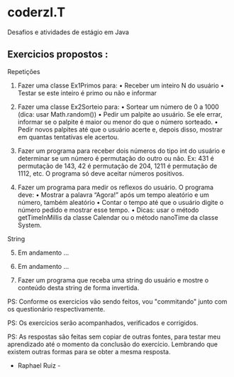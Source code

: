 # coderzI.T
Desafios e atividades de estágio em Java

## Exercicios propostos :

Repetições
1) Fazer uma classe Ex1Primos para:
• Receber um inteiro N do usuário
• Testar se este inteiro é primo ou não e informar

2) Fazer uma classe Ex2Sorteio para:
• Sortear um número de 0 a 1000 (dica: usar Math.random())
• Pedir um palpite ao usuário. Se ele errar, informar se o palpite é maior ou
menor do que o número sorteado.
• Pedir novos palpites até que o usuário acerte e, depois disso, mostrar em
quantas tentativas ele acertou.

3) Fazer um programa para receber dois números do tipo int do usuário e
determinar se um número é permutação do outro ou não. Ex: 431 é permutação
de 143, 42 é permutação de 204, 1211 é permutação de 1112, etc. O programa
só deve aceitar números positivos.

4) Fazer um programa para medir os reflexos do usuário. O programa deve:
• Mostrar a palavra “Agora!” após um tempo aleatório e um número,
também aleatório
• Contar o tempo até que o usuário digite o número pedido e mostrar esse
tempo.
• Dicas: usar o método getTimeInMillis da classe Calendar ou o método
nanoTime da classe System.

String

5) Em andamento ...

6) Em andamento ...

7) Fazer um programa que receba uma string do usuário e mostre o conteúdo desta
string de forma invertida.

PS: Conforme os exercicios vão sendo feitos, vou "commitando" junto com os questionário respectivamente.

PS: Os exercícios serão acompanhados, verificados e corrigidos.

PS: As respostas são feitas sem copiar de outras fontes, para testar meu aprendizado até o momento da conclusão do exercício. Lembrando que existem outras formas para se obter a mesma resposta.

- Raphael Ruiz -
